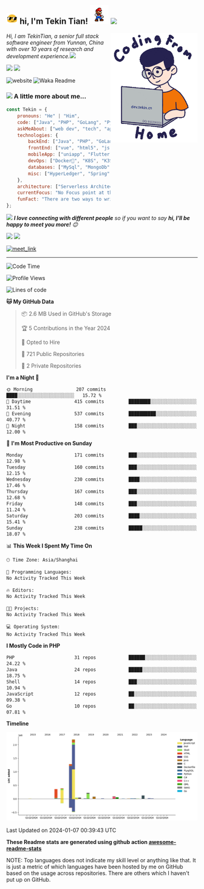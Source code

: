 <h2><img src="assets/sunglasses.gif" width="30"/> hi, I'm Tekin Tian! <img src="assets/giphy.gif" width="50"> <a href="https://github.com/tekintian/tekintian/blob/main/README-zh.md" target="_blank"><img src="https://img.shields.io/badge/%E7%AE%80%E4%BD%93%E4%B8%AD%E6%96%87-46a2f1.svg?&style=flat-square&logo=github&logoColor=white&link=https://github.com/tekintian/tekintian/blob/main/README-zh.md"></a></h2>
<img align='right' src="assets/work.gif" width="230">

<p><em>Hi, I am TekinTian, a senior full stack software engineer from Yunnan, China with over 10 years of research and development experience.<img src="https://media.giphy.com/media/WUlplcMpOCEmTGBtBW/giphy.gif" width="30"> 
</em></p>
 
<img src="https://img.shields.io/static/v1?label=Email:&message=tekintian@gmail.com&color=blue">  <img src="https://img.shields.io/static/v1?label=QQ:&message=932256355&color=blue"> 

![website](https://img.shields.io/badge/Website-46a2f1.svg?&style=flat-square&logo=Google-Chrome&logoColor=white&link=http://dev.yunnan.ws/) 
![Waka Readme](https://github.com/tekintian/tekintian/workflows/Waka%20Readme/badge.svg)
 
### <img src="https://media.giphy.com/media/VgCDAzcKvsR6OM0uWg/giphy.gif" width="50"> A little more about me...  

```javascript
const Tekin = {
    pronouns: "He" | "Him",
    code: ["Java", "PHP", "GoLang", "Python", "C/C++", "Javascript", "VueJs", "Flutter"],
    askMeAbout: ["web dev", "tech", "app dev", "weixin miniapp", "desktop app", "Chrome Extenssion"],
    technologies: {
        backEnd: ["Java", "PHP", "GoLang", "Python", "C/C++"],
        frontEnd: ["vue", "html5", "js", "qt", "uniapp", "Chrome Extenssion"],
        mobileApp: ["uniapp", "Flutter", "Android Native"],
        devOps: ["Docker🐳", "K8S", "K3S", "AliYun", "Nginx"],
        databases: ["MySql", "MongoDb", "Oracle", "SqlServer"],
        misc: ["HyperLedger", "Spring", "Nacos", "dubbo", "laravel", "tp"]
    },
    architecture: ["Serverless Architecture", "Progressive web applications", "Single page applications"],
    currentFocus: "No Focus point at this time",
    funFact: "There are two ways to write error-free programs; only the third one works"
};
```

<img src="https://media.giphy.com/media/LnQjpWaON8nhr21vNW/giphy.gif" width="60"> <em><b>I love connecting with different people</b> so if you want to say <b>hi, I'll be happy to meet you more!</b> 😊</em>

<img src="https://img.shields.io/static/v1?label=Email:&message=tekintian@gmail.com&color=blue">

<img src="https://img.shields.io/static/v1?label=QQ:&message=932256355&color=blue">

<a href="https://calendly.com/tekintian/30min" target="_blank"><img width="498" alt="meet_link" src="https://user-images.githubusercontent.com/15426564/144297439-f530f383-e73e-41e0-9914-a9b7d3f432e5.png"></a>

---
<!--START_SECTION:waka-->
![Code Time](http://img.shields.io/badge/Code%20Time-0%20secs-blue)

![Profile Views](http://img.shields.io/badge/Profile%20Views-2-blue)

![Lines of code](https://img.shields.io/badge/From%20Hello%20World%20I%27ve%20Written-4.9%20million%20lines%20of%20code-blue)

**🐱 My GitHub Data** 

> 📦 2.6 MB Used in GitHub's Storage 
 > 
> 🏆 5 Contributions in the Year 2024
 > 
> 💼 Opted to Hire
 > 
> 📜 721 Public Repositories 
 > 
> 🔑 2 Private Repositories 
 > 
**I'm a Night 🦉** 

```text
🌞 Morning                207 commits         ████░░░░░░░░░░░░░░░░░░░░░   15.72 % 
🌆 Daytime                415 commits         ████████░░░░░░░░░░░░░░░░░   31.51 % 
🌃 Evening                537 commits         ██████████░░░░░░░░░░░░░░░   40.77 % 
🌙 Night                  158 commits         ███░░░░░░░░░░░░░░░░░░░░░░   12.00 % 
```
📅 **I'm Most Productive on Sunday** 

```text
Monday                   171 commits         ███░░░░░░░░░░░░░░░░░░░░░░   12.98 % 
Tuesday                  160 commits         ███░░░░░░░░░░░░░░░░░░░░░░   12.15 % 
Wednesday                230 commits         ████░░░░░░░░░░░░░░░░░░░░░   17.46 % 
Thursday                 167 commits         ███░░░░░░░░░░░░░░░░░░░░░░   12.68 % 
Friday                   148 commits         ███░░░░░░░░░░░░░░░░░░░░░░   11.24 % 
Saturday                 203 commits         ████░░░░░░░░░░░░░░░░░░░░░   15.41 % 
Sunday                   238 commits         █████░░░░░░░░░░░░░░░░░░░░   18.07 % 
```


📊 **This Week I Spent My Time On** 

```text
🕑︎ Time Zone: Asia/Shanghai

💬 Programming Languages: 
No Activity Tracked This Week

🔥 Editors: 
No Activity Tracked This Week

🐱‍💻 Projects: 
No Activity Tracked This Week

💻 Operating System: 
No Activity Tracked This Week
```

**I Mostly Code in PHP** 

```text
PHP                      31 repos            ██████░░░░░░░░░░░░░░░░░░░   24.22 % 
Java                     24 repos            █████░░░░░░░░░░░░░░░░░░░░   18.75 % 
Shell                    14 repos            ███░░░░░░░░░░░░░░░░░░░░░░   10.94 % 
JavaScript               12 repos            ██░░░░░░░░░░░░░░░░░░░░░░░   09.38 % 
Go                       10 repos            ██░░░░░░░░░░░░░░░░░░░░░░░   07.81 % 
```



**Timeline**

![Lines of Code chart](https://raw.githubusercontent.com/tekintian/tekintian/main/assets/bar_graph.png)


 Last Updated on 2024-01-07 00:39:43 UTC
<!--END_SECTION:waka-->

**These Readme stats are generated using github action [awesome-readme-stats](https://github.com/cxsw/waka-readme-stats)**

NOTE: Top languages does not indicate my skill level or anything like that. It is just a metric of which languages have been hosted by me on GitHub based on the usage across repositories. There are others which I haven't put up on GitHub.
